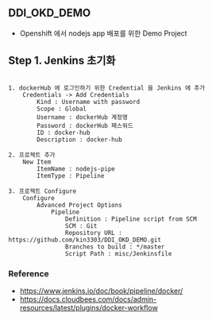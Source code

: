 ## DDI_OKD_DEMO

- Openshift 에서 nodejs app 배포를 위한 Demo Project


## Step 1. Jenkins 초기화

```

1. dockerHub 에 로그인하기 위한 Credential 을 Jenkins 에 추가
    Credentials -> Add Credentials
        Kind : Username with password
        Scope : Global
        Username : dockerHub 계정명
        Password : dockerHub 패스워드
        ID : docker-hub
        Description : docker-hub
        
2. 프로젝트 추가
    New Item
        ItemName : nodejs-pipe
        ItemType : Pipeline

3. 프로젝트 Configure
    Configure
        Advanced Project Options
            Pipeline
                Definition : Pipeline script from SCM
                SCM : Git
                Repository URL : https://github.com/kin3303/DDI_OKD_DEMO.git
                Branches to build : */master
                Script Path : misc/Jenkinsfile
```

### Reference

- https://www.jenkins.io/doc/book/pipeline/docker/
- https://docs.cloudbees.com/docs/admin-resources/latest/plugins/docker-workflow

